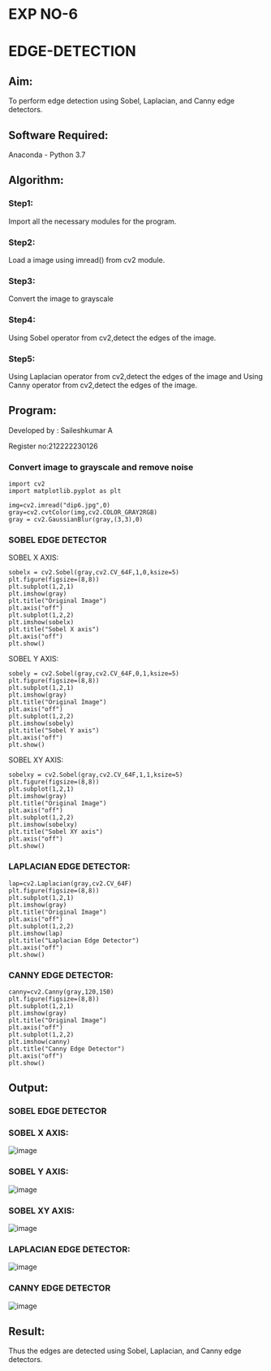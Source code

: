 # EXP NO-6
# EDGE-DETECTION
## Aim:
To perform edge detection using Sobel, Laplacian, and Canny edge detectors.

## Software Required:
Anaconda - Python 3.7

## Algorithm:
### Step1:
Import all the necessary modules for the program.

### Step2:
Load a image using imread() from cv2 module.

### Step3:
Convert the image to grayscale

### Step4:
Using Sobel operator from cv2,detect the edges of the image.

### Step5:

Using Laplacian operator from cv2,detect the edges of the image and Using Canny operator from cv2,detect the edges of the image.

## Program:
Developed by : Saileshkumar A

Register no:212222230126

### Convert image to grayscale and remove noise
```
import cv2
import matplotlib.pyplot as plt

img=cv2.imread("dip6.jpg",0)
gray=cv2.cvtColor(img,cv2.COLOR_GRAY2RGB)
gray = cv2.GaussianBlur(gray,(3,3),0)
```
### SOBEL EDGE DETECTOR
SOBEL X AXIS:
```
sobelx = cv2.Sobel(gray,cv2.CV_64F,1,0,ksize=5)
plt.figure(figsize=(8,8))
plt.subplot(1,2,1)
plt.imshow(gray)
plt.title("Original Image")
plt.axis("off")
plt.subplot(1,2,2)
plt.imshow(sobelx)
plt.title("Sobel X axis")
plt.axis("off")
plt.show()
```
SOBEL Y AXIS:
```
sobely = cv2.Sobel(gray,cv2.CV_64F,0,1,ksize=5)
plt.figure(figsize=(8,8))
plt.subplot(1,2,1)
plt.imshow(gray)
plt.title("Original Image")
plt.axis("off")
plt.subplot(1,2,2)
plt.imshow(sobely)
plt.title("Sobel Y axis")
plt.axis("off")
plt.show()

```
SOBEL XY AXIS:
```
sobelxy = cv2.Sobel(gray,cv2.CV_64F,1,1,ksize=5)
plt.figure(figsize=(8,8))
plt.subplot(1,2,1)
plt.imshow(gray)
plt.title("Original Image")
plt.axis("off")
plt.subplot(1,2,2)
plt.imshow(sobelxy)
plt.title("Sobel XY axis")
plt.axis("off")
plt.show()
```
### LAPLACIAN EDGE DETECTOR:
```
lap=cv2.Laplacian(gray,cv2.CV_64F)
plt.figure(figsize=(8,8))
plt.subplot(1,2,1)
plt.imshow(gray)
plt.title("Original Image")
plt.axis("off")
plt.subplot(1,2,2)
plt.imshow(lap)
plt.title("Laplacian Edge Detector")
plt.axis("off")
plt.show()
```
### CANNY EDGE DETECTOR:
```
canny=cv2.Canny(gray,120,150)
plt.figure(figsize=(8,8))
plt.subplot(1,2,1)
plt.imshow(gray)
plt.title("Original Image")
plt.axis("off")
plt.subplot(1,2,2)
plt.imshow(canny)
plt.title("Canny Edge Detector")
plt.axis("off")
plt.show()
```
## Output:
### SOBEL EDGE DETECTOR
### SOBEL X AXIS:

![image](https://github.com/premalatha-sureshbabu/EDGE-DETECTION/assets/120620842/214e4144-df2b-4921-8e02-057dc809aa06)

### SOBEL Y AXIS:

![image](https://github.com/premalatha-sureshbabu/EDGE-DETECTION/assets/120620842/7da387fb-5d3f-443c-b1aa-af55016b4868)

### SOBEL XY AXIS:

![image](https://github.com/premalatha-sureshbabu/EDGE-DETECTION/assets/120620842/4bcf554a-9b23-4661-9b69-aef676dc01ad)

### LAPLACIAN EDGE DETECTOR:

![image](https://github.com/premalatha-sureshbabu/EDGE-DETECTION/assets/120620842/ba27c183-daf4-431e-a84a-f45afdb5d371)

### CANNY EDGE DETECTOR

![image](https://github.com/premalatha-sureshbabu/EDGE-DETECTION/assets/120620842/f5654934-c494-40a1-bf48-b91cb0a4add3)

## Result:
Thus the edges are detected using Sobel, Laplacian, and Canny edge detectors.
